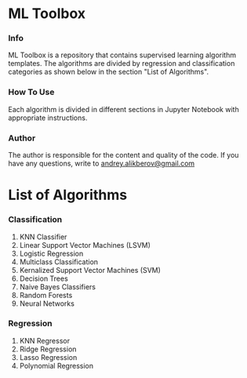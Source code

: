 # ML Toolbox
### Info
ML Toolbox is a repository that contains supervised learning algorithm templates. The algorithms are divided by regression and classification categories as shown below in the section "List of Algorithms".  

### How To Use
Each algorithm is divided in different sections in Jupyter Notebook with appropriate instructions.

### Author
The author is responsible for the content and quality of the code. If you have any questions, write to andrey.alikberov@gmail.com

# List of Algorithms
### Classification
1. KNN Classifier
2. Linear Support Vector Machines (LSVM)
3. Logistic Regression
4. Multiclass Classification
5. Kernalized Support Vector Machines (SVM)
6. Decision Trees
7. Naive Bayes Classifiers
8. Random Forests
9. Neural Networks

### Regression
1. KNN Regressor
2. Ridge Regression
3. Lasso Regression
4. Polynomial Regression
